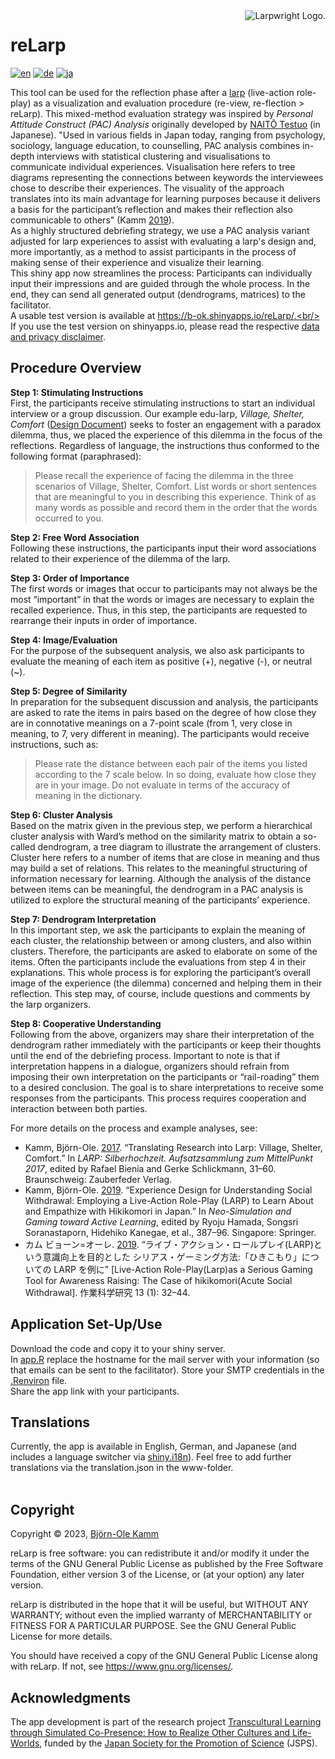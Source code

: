 <picture>
  <source media="(prefers-color-scheme: dark)" srcset="https://www.larpwright.online/assets/rl-logo_wh.png">
  <source media="(prefers-color-scheme: light)" srcset="https://www.larpwright.online/assets/rl-logo_bl.png">
  <img align="right" alt="Larpwright Logo." src="https://www.larpwright.online/assets/rl-logo_bl.png">
</picture>

# reLarp
[![en](https://img.shields.io/badge/lang-en-blue.svg)](https://github.com/larpgit/relarp/blob/main/README.md)
[![de](https://img.shields.io/badge/lang-de-green.svg)](README.de.md)
[![ja](https://img.shields.io/badge/lang-ja-red.svg)](https://github.com/larpgit/relarp/blob/main/README.ja.md)

This tool can be used for the reflection phase after a [larp](https://nordiclarp.org/wiki/Larp) (live-action role-play) as a visualization and evaluation procedure (re-view, re-flection > reLarp). This mixed-method evaluation strategy was inspired by *Personal Attitude Construct (PAC) Analysis* originally developed by [NAITŌ Testuo](https://pacanalysis.jimdofree.com/) (in Japanese). "Used in various fields in Japan today, ranging from psychology, sociology, language education, to counselling, PAC analysis combines in-depth interviews with statistical clustering and visualisations to communicate individual experiences. Visualisation here refers to tree diagrams representing the connections between keywords the interviewees chose to describe their experiences. The visuality of the approach translates into its main advantage for learning purposes because it delivers a basis for the participant’s reflection and makes their reflection also communicable to others" (Kamm [2019](https://doi.org/10.1007/978-981-13-8039-6_36)). <br/>
As a highly structured debriefing strategy, we use a PAC analysis variant adjusted for larp experiences to assist with evaluating a larp's design and, more importantly, as a method to assist participants in the process of making sense of their experience and visualize their learning. <br/>
This shiny app now streamlines the process: Participants can individually input their impressions and are guided through the whole process. In the end, they can send all generated output (dendrograms, matrices) to the facilitator. <br/>
A usable test version is available at https://b-ok.shinyapps.io/reLarp/.<br/>
If you use the test version on shinyapps.io, please read the respective [data and privacy disclaimer](https://www.larpwright.online/relarp/#data_privacy).

## Procedure Overview
**Step 1: Stimulating Instructions**<br/>
First, the participants receive stimulating instructions to start an individual interview or a group discussion. Our example edu-larp, *Village, Shelter, Comfort* ([Design Document](https://www.b-ok.de/vsc_larp/)) seeks to foster an engagement with a paradox dilemma, thus, we placed the experience of this dilemma in the focus of the reflections. Regardless of language, the instructions thus conformed to the following format (paraphrased):
> Please recall the experience of facing the dilemma in the three scenarios of Village, Shelter, Comfort. List words or short sentences that are meaningful to you in describing this experience. Think of as many words as possible and record them in the order that the words occurred to you.

**Step 2: Free Word Association**<br/>
Following these instructions, the participants input their word associations related to their experience of the dilemma of the larp.

**Step 3: Order of Importance**<br/>
The first words or images that occur to participants may not always be the most “important” in that the words or images are necessary to explain the recalled experience. Thus, in this step, the participants are requested to rearrange their inputs in order of importance.

**Step 4: Image/Evaluation**<br/>
For the purpose of the subsequent analysis, we also ask participants to evaluate the meaning of each item as positive (+), negative (-), or neutral (~).

**Step 5: Degree of Similarity**<br/>
In preparation for the subsequent discussion and analysis, the participants are asked to rate the items in pairs based on the degree of how close they are in connotative meanings on a 7-point scale (from 1, very close in meaning, to 7, very different in meaning). The participants would receive instructions, such as:
> Please rate the distance between each pair of the items you listed according to the 7 scale below. In so doing, evaluate how close they are in your image. Do not evaluate in terms of the accuracy of meaning in the dictionary.

**Step 6: Cluster Analysis**<br/>
Based on the matrix given in the previous step, we perform a hierarchical cluster analysis with Ward’s method on the similarity matrix to obtain a so-called dendrogram, a tree diagram to illustrate the arrangement of clusters. Cluster here refers to a number of items that are close in meaning and thus may build a set of relations. This relates to the meaningful structuring of information necessary for learning.
Although the analysis of the distance between items can be meaningful, the dendrogram in a PAC analysis is utilized to explore the structural meaning of the participants’ experience.

**Step 7: Dendrogram Interpretation**<br/>
In this important step, we ask the participants to explain the meaning of each cluster, the relationship between or among clusters, and also within clusters. Therefore, the participants are asked to elaborate on some of the items. Often the participants include the evaluations from step 4 in their explanations. This whole process is for exploring the participant’s overall image of the experience (the dilemma) concerned and helping them in their reflection. This step may, of course, include questions and comments by the larp organizers.

**Step 8: Cooperative Understanding**<br/>
Following from the above, organizers may share their interpretation of the dendrogram rather immediately with the participants or keep their thoughts until the end of the debriefing process. Important to note is that if interpretation happens in a dialogue, organizers should refrain from imposing their own interpretation on the participants or  “rail-roading” them to a desired conclusion. The goal is to share interpretations to receive some responses from the participants. This process requires cooperation and interaction between both parties.

For more details on the process and example analyses, see:<br/>
- Kamm, Björn-Ole. [2017](https://www.academia.edu/98921787/Translating_Research_into_Larp_Village_Shelter_Comfort). “Translating Research into Larp: Village, Shelter, Comfort.” In *LARP: Silberhochzeit. Aufsatzsammlung zum MittelPunkt 2017*, edited by Rafael Bienia and Gerke Schlickmann, 31–60. Braunschweig: Zauberfeder Verlag.<br/>
- Kamm, Björn-Ole. [2019](https://doi.org/10.1007/978-981-13-8039-6_36). “Experience Design for Understanding Social Withdrawal: Employing a Live-Action Role-Play (LARP) to Learn About and Empathize with Hikikomori in Japan.” In *Neo-Simulation and Gaming toward Active Learning*, edited by Ryoju Hamada, Songsri Soranastaporn, Hidehiko Kanegae, et al., 387–96. Singapore: Springer.<br/>
- カム ビョーン=オーレ. [2019](https://doi.org/10.32191/jjos.13.1_32). “ライブ・アクション・ロールプレイ(LARP)という意識向上を目的とした シリアス・ゲーミング方法:「ひきこもり」についての LARP を例に” [Live-Action Role-Play(Larp)as a Serious Gaming Tool for Awareness Raising: The Case of hikikomori(Acute Social Withdrawal]. 作業科学研究 13 (1): 32–44.

## Application Set-Up/Use
Download the code and copy it to your shiny server.<br/>
In [app.R](app.R) replace the hostname for the mail server with your information (so that emails can be sent to the facilitator). Store your SMTP credentials in the [.Renviron](.Renviron) file.<br/>
Share the app link with your participants.

## Translations
Currently, the app is available in English, German, and Japanese (and includes a language switcher via [shiny.i18n](https://github.com/Appsilon/shiny.i18n)). Feel free to add further translations via the translation.json in the www-folder.<br/><br/>

## Copyright
Copyright &copy; 2023, [Björn-Ole Kamm](https://www.b-ok.de)

reLarp is free software: you can redistribute it and/or modify it under the terms of the GNU General Public License as published by the Free Software Foundation, either version 3 of the License, or (at your option) any later version.

reLarp is distributed in the hope that it will be useful, but WITHOUT ANY WARRANTY; without even the implied warranty of MERCHANTABILITY or FITNESS FOR A PARTICULAR PURPOSE. See the GNU General Public License for more details.

You should have received a copy of the GNU General Public License along with reLarp. If not, see https://www.gnu.org/licenses/.

## Acknowledgments
The app development is part of the research project [Transcultural Learning through Simulated Co-Presence: How to Realize Other Cultures and Life-Worlds](https://kaken.nii.ac.jp/en/grant/KAKENHI-PROJECT-19KT0028/), funded by the [Japan Society for the Promotion of Science](https://www.jsps.go.jp/english/) (JSPS).
